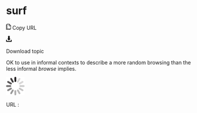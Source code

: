# surf

![Copy URL](media/surf/Copy.png)
Copy URL

![Download](media/surf/Download.png)

Download topic

OK to use in informal contexts to describe a more random browsing than the less informal *browse* implies. 

![In progress](media/surf/activity-large.gif)

URL :
